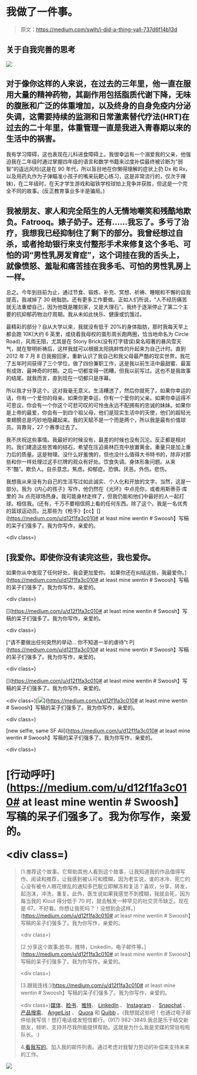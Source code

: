# 我做了一件事。

> 原文：<https://medium.com/swlh/i-did-a-thing-yall-737d6f14b13d>

## 关于自我完善的思考

![](img/498ebffcd44184ee31ad8662b2b33b35.png)

## 对于像你这样的人来说，在过去的三年里，他一直在服用大量的精神药物，其副作用包括脂质代谢下降，无味的腹胀和广泛的体重增加，以及终身的自身免疫内分泌失调，这需要持续的监测和日常激素替代疗法(HRT)在过去的二十年里，体重管理一直是我进入青春期以来的生活中的祸害。

我有学习障碍，这也表现在儿科进食障碍上。我很幸运有一个溺爱我的父亲，他强迫我在二年级时通过掌握四年级的语言和数学书籍来过度补偿最终被诊断为“弱智”的遥远风险(这是在 90 年代，所以盲目地在你懒得理解的症状上扔 Dx 和 Rx，以及用药丸作为子弹瞄准小孩子的嘴来玩靶心练习，这是非常流行的，仅次于辣妹)，在二年级时，在天才学生游戏和磁铁学校球拍上竞争并获胜，但这是一个完全不同的故事。(反正教育事业多半是骗局。)

## 我被朋友、家人和完全陌生的人无情地嘲笑和残酷地欺负。Fatrooq。婊子奶子。还有……我忘了。多亏了治疗，我想我已经抑制住了剩下的部分。我曾经想过自杀，或者抢劫银行来支付整形手术来修复这个多毛、可怕的词“男性乳房发育症”，这个词挂在我的舌头上，就像愤怒、羞耻和痛苦挂在我多毛、可怕的男性乳房上一样。

总之。今年到目前为止，通过节食、锻炼、补充、冥想、祈祷、睡眠和不懈的自我提高，我减掉了 30 磅脂肪。还有更多工作要做。正如人们所说，“人不经历痛苦就无法重塑自己，因为他既是雕刻家，又是大理石”。我终于逐渐停止了第二个主要的抗抑郁药物治疗周期。我从未如此快乐、健康或饥饿过。

最精彩的部分？自从大学以来，我就没有低于 20%的身体脂肪，那时我每天早上都会跑 10K(大约 6 英里，或绕着我母校的蛋形周长跑两圈，恰当地命名为 Circle Road)，风雨无阻，尤其是在 Stony Brick(没有打字错误)臭名昭著的暴风雪天气，就在黎明祈祷后，这样我就可以根据太阳挑衅性的升起来为自己计时。直到 2012 年 7 月 8 日我搬回家，重新认识了我自己和我父母最严酷的现实世界，我花了五年时间获得了三个学位，做了四份兼职工作，这是我以前生活中最甜蜜、最富有成效、最神奇的时期。之后一切都变得一团糟，但我以前写过。这也不是我故事的结尾。就我而言，直到现在一切都只是序幕。

所以我才分享这个。这对我毫无意义。生活糟透了，然后你就死了。如果你幸运的话，你有一个爱你的母亲。如果你更幸运，你有一个爱你的父亲。如果你幸运得不可思议，你会有一个你这个可悲可叹的可怜虫永远不配拥有的忠诚的妹妹。如果你是上帝的最爱，你会有一到四个祖父母，他们是现实生活中的天使，他们的超轻光束翅膀总是巧妙地隐藏起来。我的天赋不是一个而是两个，所以我是最有价值球员。背靠背，27 个赛季过去了。

我不庆祝这些事情。我最好的时候没有，最差的时候也没有沉沦。反正都是相对的。我们建造这些苦难的结石，希望在压迫奥林匹克中放置黄金。重量只是加上重力后的质量。这是物理。没什么好羞愧的，但也没什么值得大书特书的，除非对那些和你一样处理过这手烂牌的观众有好处。饮食失调。身体形象问题。从来不“酷”。欺负人。自杀意念。焦虑。抑郁症。恐惧。厌恶。外伤。悲伤。

我想我从来没有为自己的生活写过如此诚实、个人化和开放的文字。当然，这是一部分。我为《内心的孩子》写作，他仍然在《光环》中点亮你，或者用斯蒂芬·库里的 3s 点亮球场热身。我可能身材走样了，但我仍能和他们中最好的人一起打球。相信我。(还有，千万不要相信网上看的任何东西。除了这个。我是一名优秀的篮球运动员。比那些为《枪手》【cc】[](https://medium.com/u/d12f1fa3c010# at least mine wentin # Swoosh】写稿的呆子们强多了。我为你写作，亲爱的。</p></div><div class=)

## [我爱你。即使你没有读完这些，我也爱你。
如果你从中发现了任何好处，我会更加爱你。
如果你还在纠结这些，我最爱你。](https://medium.com/u/d12f1fa3c010# at least mine wentin # Swoosh】写稿的呆子们强多了。我为你写作，亲爱的。</p></div><div class=)

[](https://medium.com/u/d12f1fa3c010# at least mine wentin # Swoosh】写稿的呆子们强多了。我为你写作，亲爱的。</p></div><div class=)

[“请不要做出任何突然的举动…
你不知道一半的虐待”t P](https://medium.com/u/d12f1fa3c010# at least mine wentin # Swoosh】写稿的呆子们强多了。我为你写作，亲爱的。</p></div><div class=)

[](https://medium.com/u/d12f1fa3c010# at least mine wentin # Swoosh】写稿的呆子们强多了。我为你写作，亲爱的。</p></div><div class=)[![](img/a2b0a3ce7c46c092fbe4e863a06ea48e.png)](https://medium.com/u/d12f1fa3c010# at least mine wentin # Swoosh】写稿的呆子们强多了。我为你写作，亲爱的。</p></div><div class=)

[new selfie, same SF Ali](https://medium.com/u/d12f1fa3c010# at least mine wentin # Swoosh】写稿的呆子们强多了。我为你写作，亲爱的。</p></div><div class=)

# [行动呼吁](https://medium.com/u/d12f1fa3c010# at least mine wentin # Swoosh】写稿的呆子们强多了。我为你写作，亲爱的。</p></div><div class=)

> [1.推荐这个故事。它帮助其他人看到这个故事，让我知道我的作品值得写作、阅读和推荐，让我感到被认可和模糊，因为老实说，谁的冰冷、死亡的心没有被令人眼花缭乱的通知多巴胺立即解冻和复活？喜欢，分享，转发，起泡沫，冲洗，重复。此外，医生说如果我感觉不到模糊，我就会死，因为每当我的 Klout 得分低于 70 时，就会触发一种罕见的社交货币缺乏。现在是 67。不好看。你想让我死吗？！没想到会这样。](https://medium.com/u/d12f1fa3c010# at least mine wentin # Swoosh】写稿的呆子们强多了。我为你写作，亲爱的。</p></div><div class=)
> 
> [2.分享这个故事:脸书，推特，LinkedIn，电子邮件等。](https://medium.com/u/d12f1fa3c010# at least mine wentin # Swoosh】写稿的呆子们强多了。我为你写作，亲爱的。</p></div><div class=)
> 
> [3.跟我连线:](https://medium.com/u/d12f1fa3c010# at least mine wentin # Swoosh】写稿的呆子们强多了。我为你写作，亲爱的。</p></div><div class=)[媒体](/@sfali789)、[脸书](https://www.facebook.com/sfali789)、[推特](http://twitter.com/sfali789)、 [LinkedIn](https://www.linkedin.com/in/sfali789) 、 [Instagram](http://instagram.com/sfali789) 、 [Snapchat](https://www.snapchat.com/add/sfali789) 、[产品搜索](https://www.producthunt.com/@sfali789)、 [AngelList](https://angel.co/sfali789) 、 [Quora](https://www.quora.com/profile/SF-Ali) 和 [Quibb](http://quibb.com/farooqzafar) 。(我想就这些吧！也通过电子邮件给我写信！想打电话或发短信都行。(917) 982–3849.我总是乐于结交新朋友，倾听、支持并尽我所能提供帮助。这就是为什么我是灵媒的常驻啦啦队长。:)
> 
> 4.[看我写的](/@sfali789)。加入我的邮件列表。通过考虑对我智力劳动的补偿来支持未来的工作。

![](img/004ba14959923cf040d4bc11d3d0702f.png)